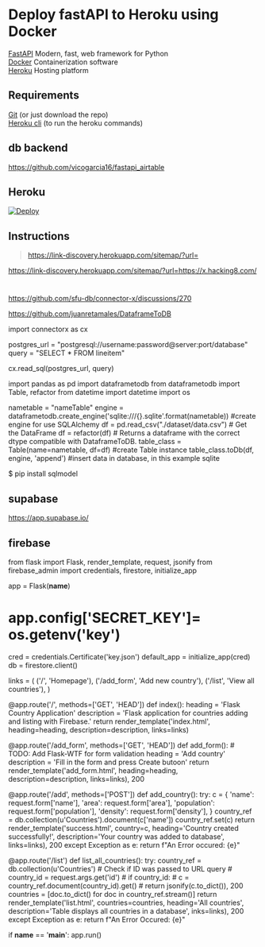 # Deploy fastAPI to Heroku using Docker

[FastAPI](https://fastapi.tiangolo.com/) Modern, fast, web framework for Python  
[Docker](https://www.docker.com/) Containerization software  
[Heroku](https://www.heroku.com/) Hosting platform

## Requirements

[Git](https://git-scm.com/) (or just download the repo)  
[Heroku cli](https://devcenter.heroku.com/articles/heroku-cli) (to run the heroku commands)


## db backend

https://github.com/vicogarcia16/fastapi_airtable


## Heroku

[![Deploy](https://www.herokucdn.com/deploy/button.svg)](https://heroku.com/deploy?template=https://github.com/wanghaisheng/fastapi-docker-heroku)

## Instructions


>https://link-discovery.herokuapp.com/sitemap/?url=


https://link-discovery.herokuapp.com/sitemap/?url=https://x.hacking8.com/



#
https://github.com/sfu-db/connector-x/discussions/270

https://github.com/juanretamales/DataframeToDB




import connectorx as cx

postgres_url = "postgresql://username:password@server:port/database"
query = "SELECT * FROM lineitem"

cx.read_sql(postgres_url, query)





import pandas as pd
import dataframetodb
from dataframetodb import Table, refactor
from datetime import datetime
import os

nametable = "nameTable"
engine = dataframetodb.create_engine('sqlite:///{}.sqlite'.format(nametable)) #create engine for use SQLAlchemy
df = pd.read_csv("./dataset/data.csv") # Get the DataFrame
df = refactor(df) # Returns a dataframe with the correct dtype compatible with DataframeToDB.
table_class = Table(name=nametable, df=df) #create Table instance
table_class.toDb(df, engine, 'append') #insert data in database, in this example sqlite



$ pip install sqlmodel
## supabase


https://app.supabase.io/


## firebase

from flask import Flask, render_template, request, jsonify
from firebase_admin import credentials, firestore, initialize_app

app = Flask(__name__)
# app.config['SECRET_KEY']= os.getenv('key')
cred = credentials.Certificate('key.json')
default_app = initialize_app(cred)
db = firestore.client()


links = (
    ('/', 'Homepage'),
    ('/add_form', 'Add new country'),
    ('/list', 'View all countries'),
)


@app.route('/', methods=['GET', 'HEAD'])
def index():
    heading = 'Flask Country Application'
    description = 'Flask application for countries adding and listing with Firebase.'
    return render_template('index.html', heading=heading, description=description, links=links)


@app.route('/add_form', methods=['GET', 'HEAD'])
def add_form():
    # TODO: Add Flask-WTF for form validation
    heading = 'Add country'
    description = 'Fill in the form and press Create butoon'
    return render_template('add_form.html', heading=heading,
                           description=description, links=links), 200


@app.route('/add', methods=['POST'])
def add_country():
    try:
        c = {
            'name': request.form['name'],
            'area': request.form['area'],
            'population': request.form['population'],
            'density': request.form['density'],
        }
        country_ref = db.collection(u'Countries').document(c['name'])
        country_ref.set(c)
        return render_template('success.html', country=c,
                               heading='Country created successfully!',
                               description='Your country was added to database',
                               links=links), 200
    except Exception as e:
        return f"An Error occured: {e}"


@app.route('/list')
def list_all_countries():
    try:
        country_ref = db.collection(u'Countries')
        # Check if ID was passed to URL query
        # country_id = request.args.get('id')
        # if country_id:
        #     c = country_ref.document(country_id).get()
        #     return jsonify(c.to_dict()), 200
        countries = [doc.to_dict() for doc in country_ref.stream()]
        return render_template('list.html', countries=countries,
                                heading='All countries',
                                description='Table displays all countries in a database',
                                   inks=links), 200
    except Exception as e:
        return f"An Error Occured: {e}"


if __name__ == '__main__':
    app.run()
